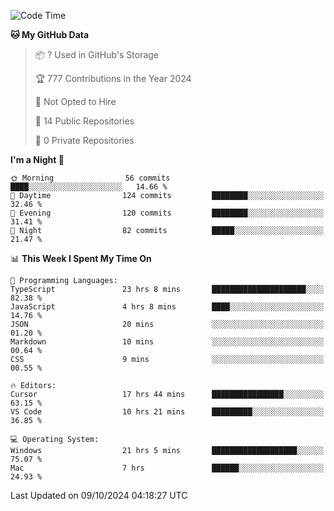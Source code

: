 <!--START_SECTION:waka-->
![Code Time](http://img.shields.io/badge/Code%20Time-6%2C196%20hrs%2024%20mins-blue)

**🐱 My GitHub Data** 

> 📦 ? Used in GitHub's Storage 
 > 
> 🏆 777 Contributions in the Year 2024
 > 
> 🚫 Not Opted to Hire
 > 
> 📜 14 Public Repositories 
 > 
> 🔑 0 Private Repositories 
 > 
**I'm a Night 🦉** 

```text
🌞 Morning                56 commits          ████░░░░░░░░░░░░░░░░░░░░░   14.66 % 
🌆 Daytime                124 commits         ████████░░░░░░░░░░░░░░░░░   32.46 % 
🌃 Evening                120 commits         ████████░░░░░░░░░░░░░░░░░   31.41 % 
🌙 Night                  82 commits          █████░░░░░░░░░░░░░░░░░░░░   21.47 % 
```


📊 **This Week I Spent My Time On** 

```text
💬 Programming Languages: 
TypeScript               23 hrs 8 mins       █████████████████████░░░░   82.38 % 
JavaScript               4 hrs 8 mins        ████░░░░░░░░░░░░░░░░░░░░░   14.76 % 
JSON                     20 mins             ░░░░░░░░░░░░░░░░░░░░░░░░░   01.20 % 
Markdown                 10 mins             ░░░░░░░░░░░░░░░░░░░░░░░░░   00.64 % 
CSS                      9 mins              ░░░░░░░░░░░░░░░░░░░░░░░░░   00.55 % 

🔥 Editors: 
Cursor                   17 hrs 44 mins      ████████████████░░░░░░░░░   63.15 % 
VS Code                  10 hrs 21 mins      █████████░░░░░░░░░░░░░░░░   36.85 % 

💻 Operating System: 
Windows                  21 hrs 5 mins       ███████████████████░░░░░░   75.07 % 
Mac                      7 hrs               ██████░░░░░░░░░░░░░░░░░░░   24.93 % 
```


 Last Updated on 09/10/2024 04:18:27 UTC
<!--END_SECTION:waka-->


